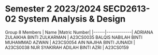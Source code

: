 # Semester 2 2023/2024 SECD2613-02 System Analysis & Design

Group 8 Members
| Name |Matric Number|
|------|-------------|
ADRIANA ZULAIKHA BINTI ZULKARMAN | A23CS0035
BALQIS NABILAH BINTI MUHAMMAD AZWAN | A23CS0054
AIN NAJIHA BINTI JUNAIDI | A23CS0038
NUR SYAKIRAH ADILAH BINTI AZRI | A23CS0159


